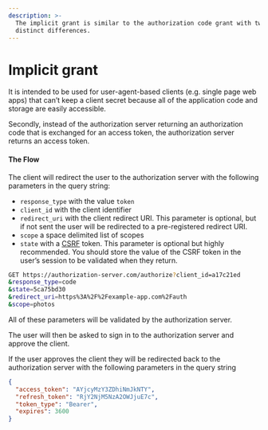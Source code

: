 ```yaml
---
description: >-
  The implicit grant is similar to the authorization code grant with two
  distinct differences.
---
```


# Implicit grant

It is intended to be used for user-agent-based clients (e.g. single page web apps) that can’t keep a client secret because all of the application code and storage are easily accessible.

Secondly, instead of the authorization server returning an authorization code that is exchanged for an access token, the authorization server returns an access token.

#### The Flow <a href="the-flow" id="the-flow"></a>

The client will redirect the user to the authorization server with the following parameters in the query string:

* `response_type` with the value `token`
* `client_id` with the client identifier
* `redirect_uri` with the client redirect URI. This parameter is optional, but if not sent the user will be redirected to a pre-registered redirect URI.
* `scope` a space delimited list of scopes
* `state` with a [CSRF](https://en.wikipedia.org/wiki/Cross-site\_request\_forgery) token. This parameter is optional but highly recommended. You should store the value of the CSRF token in the user’s session to be validated when they return.

```bash
GET https://authorization-server.com/authorize?client_id=a17c21ed
&response_type=code
&state=5ca75bd30
&redirect_uri=https%3A%2F%2Fexample-app.com%2Fauth
&scope=photos
```

All of these parameters will be validated by the authorization server.

The user will then be asked to sign in to the authorization server and approve the client.

If the user approves the client they will be redirected back to the authorization server with the following parameters in the query string

```json
{
  "access_token": "AYjcyMzY3ZDhiNmJkNTY",
  "refresh_token": "RjY2NjM5NzA2OWJjuE7c",
  "token_type": "Bearer",
  "expires": 3600
}
```

